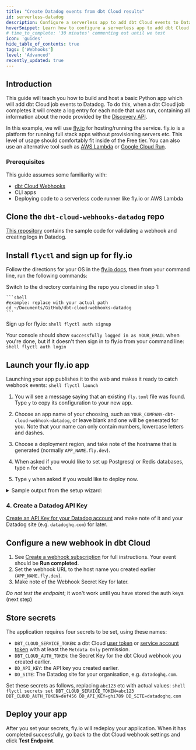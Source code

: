 ```yaml
---
title: "Create Datadog events from dbt Cloud results"
id: serverless-datadog
description: Configure a serverless app to add dbt Cloud events to Datadog logs.
hoverSnippet: Learn how to configure a serverless app to add dbt Cloud events to Datadog logs.
# time_to_complete: '30 minutes' commenting out until we test
icon: 'guides'
hide_table_of_contents: true
tags: ['Webhooks']
level: 'Advanced'
recently_updated: true
---
```


## Introduction

This guide will teach you how to build and host a basic Python app which will add dbt Cloud job events to Datadog. To do this, when a dbt Cloud job completes it will create a log entry for each node that was run, containing all information about the node provided by the [Discovery API](/docs/dbt-cloud-apis/discovery-schema-job-models).

In this example, we will use [fly.io](https://fly.io) for hosting/running the service. fly.io is a platform for running full stack apps without provisioning servers etc. This level of usage should comfortably fit inside of the Free tier. You can also use an alternative tool such as [AWS Lambda](https://adem.sh/blog/tutorial-fastapi-aws-lambda-serverless) or [Google Cloud Run](https://github.com/sekR4/FastAPI-on-Google-Cloud-Run).

### Prerequisites

This guide assumes some familiarity with:
- [dbt Cloud Webhooks](/docs/deploy/webhooks)
- CLI apps
- Deploying code to a serverless code runner like fly.io or AWS Lambda

## Clone the `dbt-cloud-webhooks-datadog` repo

[This repository](https://github.com/dpguthrie/dbt-cloud-webhooks-datadog) contains the sample code for validating a webhook and creating logs in Datadog.


## Install `flyctl` and sign up for fly.io

Follow the directions for your OS in the [fly.io docs](https://fly.io/docs/hands-on/install-flyctl/), then from your command line, run the following commands:

Switch to the directory containing the repo you cloned in step 1:

    ```shell
    #example: replace with your actual path
    cd ~/Documents/GitHub/dbt-cloud-webhooks-datadog
    ```

Sign up for fly.io:
    ```shell
    flyctl auth signup
    ```

Your console should show `successfully logged in as YOUR_EMAIL` when you're done, but if it doesn't then sign in to fly.io from your command line:
    ```shell
    flyctl auth login
    ```

## Launch your fly.io app

Launching your app publishes it to the web and makes it ready to catch webhook events:
    ```shell
    flyctl launch
    ```

1. You will see a message saying that an existing `fly.toml` file was found. Type `y` to copy its configuration to your new app.

2. Choose an app name of your choosing, such as `YOUR_COMPANY-dbt-cloud-webhook-datadog`, or leave blank and one will be generated for you. Note that your name can only contain numbers, lowercase letters and dashes.

3. Choose a deployment region, and take note of the hostname that is generated (normally `APP_NAME.fly.dev`).

4. When asked if you would like to set up Postgresql or Redis databases, type `n` for each.

5. Type `y` when asked if you would like to deploy now.

<details>
<summary>Sample output from the setup wizard:</summary>
<code>
joel@Joel-Labes dbt-cloud-webhooks-datadog % flyctl launch<br/>
An existing fly.toml file was found for app dbt-cloud-webhooks-datadog<br/>
? Would you like to copy its configuration to the new app? Yes<br/>
Creating app in /Users/joel/Documents/GitHub/dbt-cloud-webhooks-datadog<br/>
Scanning source code<br/>
Detected a Dockerfile app<br/>
? Choose an app name (leave blank to generate one): demo-dbt-cloud-webhook-datadog<br/>
automatically selected personal organization: Joel Labes<br/>
Some regions require a paid plan (fra, maa).<br/>
See https://fly.io/plans to set up a plan.<br/>
? Choose a region for deployment:  [Use arrows to move, type to filter]<br/>
? Choose a region for deployment: Sydney, Australia (syd)<br/>
Created app dbtlabs-dbt-cloud-webhook-datadog in organization personal<br/>
Admin URL: https://fly.io/apps/demo-dbt-cloud-webhook-datadog<br/>
Hostname: demo-dbt-cloud-webhook-datadog.fly.dev<br/>
? Would you like to set up a Postgresql database now? No<br/>
? Would you like to set up an Upstash Redis database now? No<br/>
Wrote config file fly.toml<br/>
? Would you like to deploy now? Yes
</code>
</details>

### 4. Create a Datadog API Key
[Create an API Key for your Datadog account](https://docs.datadoghq.com/account_management/api-app-keys/) and make note of it and your Datadog site (e.g. `datadoghq.com`) for later.

## Configure a new webhook in dbt Cloud

1. See [Create a webhook subscription](/docs/deploy/webhooks#create-a-webhook-subscription) for full instructions. Your event should be **Run completed**.
2. Set the webhook URL to the host name you created earlier (`APP_NAME.fly.dev`).
3. Make note of the Webhook Secret Key for later.

*Do not test the endpoint*; it won't work until you have stored the auth keys (next step)

## Store secrets

The application requires four secrets to be set, using these names:
- `DBT_CLOUD_SERVICE_TOKEN`: a dbt Cloud [user token](https://docs.getdbt.com/docs/dbt-cloud-apis/user-tokens) or [service account token](https://docs.getdbt.com/docs/dbt-cloud-apis/service-tokens) with at least the `Metdata Only` permission.
- `DBT_CLOUD_AUTH_TOKEN`: the Secret Key for the dbt Cloud webhook you created earlier.
- `DD_API_KEY`: the API key you created earlier.
- `DD_SITE`: The Datadog site for your organisation, e.g. `datadoghq.com`.

Set these secrets as follows, replacing `abc123` etc with actual values:
    ```shell
    flyctl secrets set DBT_CLOUD_SERVICE_TOKEN=abc123 DBT_CLOUD_AUTH_TOKEN=def456 DD_API_KEY=ghi789 DD_SITE=datadoghq.com
    ```

## Deploy your app

After you set your secrets, fly.io will redeploy your application. When it has completed successfully, go back to the dbt Cloud webhook settings and click **Test Endpoint**.
